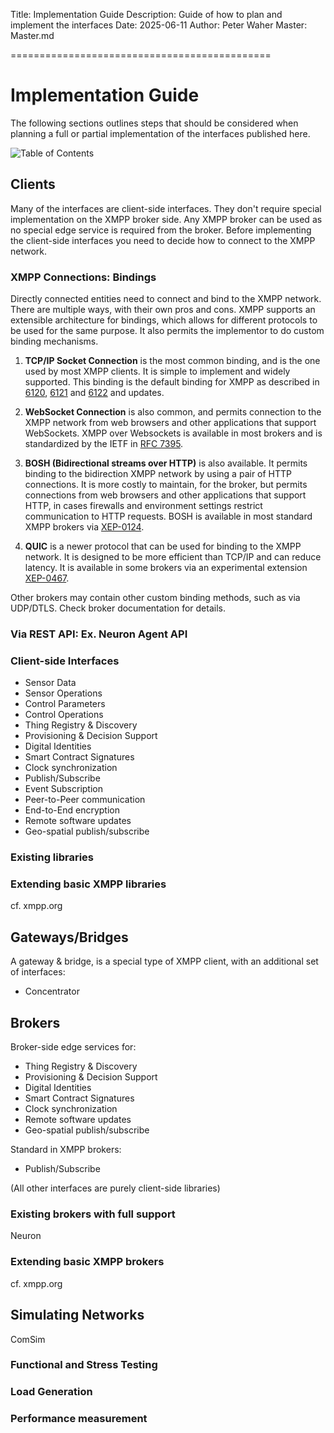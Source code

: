 ﻿Title: Implementation Guide
Description: Guide of how to plan and implement the interfaces
Date: 2025-06-11
Author: Peter Waher
Master: Master.md

=============================================

Implementation Guide
===========================

The following sections outlines steps that should be considered when planning a full or partial implementation of the interfaces published here.

![Table of Contents](toc)

Clients
----------

Many of the interfaces are client-side interfaces. They don't require special implementation on the XMPP broker side. Any XMPP broker can be
used as no special edge service is required from the broker. Before implementing the client-side interfaces you need to decide how to connect
to the XMPP network.

### XMPP Connections: Bindings

Directly connected entities need to connect and bind to the XMPP network. There are multiple ways, with their own pros and cons. XMPP supports
an extensible architecture for bindings, which allows for different protocols to be used for the same purpose. It also permits the implementor to
do custom binding mechanisms. 

1. **TCP/IP Socket Connection** is the most common binding, and is the one used by most XMPP clients. It is simple to implement and widely 
supported. This binding is the default binding for XMPP as described in [6120](https://datatracker.ietf.org/doc/html/rfc6120),
[6121](https://datatracker.ietf.org/doc/html/rfc6121) and [6122](https://datatracker.ietf.org/doc/html/rfc6122) and updates.

2. **WebSocket Connection** is also common, and permits connection to the XMPP network from web browsers and other applications that support 
WebSockets. XMPP over Websockets is available in most brokers and is standardized by the IETF in [RFC 7395](https://datatracker.ietf.org/doc/rfc7395/).

3. **BOSH (Bidirectional streams over HTTP)** is also available. It permits binding to the bidirection XMPP network by using a pair of HTTP
connections. It is more costly to maintain, for the broker, but permits connections from web browsers and other applications that support HTTP,
in cases firewalls and environment settings restrict communication to HTTP requests. BOSH is available in most standard XMPP brokers via
[XEP-0124](https://xmpp.org/extensions/xep-0124.html).

4. **QUIC** is a newer protocol that can be used for binding to the XMPP network. It is designed to be more efficient than TCP/IP and can reduce 
latency. It is available in some brokers via an experimental extension [XEP-0467](https://xmpp.org/extensions/xep-0467.html).

Other brokers may contain other custom binding methods, such as via UDP/DTLS. Check broker documentation for details.

### Via REST API: Ex. Neuron Agent API

### Client-side Interfaces

* Sensor Data
* Sensor Operations
* Control Parameters
* Control Operations
* Thing Registry & Discovery
* Provisioning & Decision Support
* Digital Identities
* Smart Contract Signatures
* Clock synchronization
* Publish/Subscribe
* Event Subscription
* Peer-to-Peer communication
* End-to-End encryption
* Remote software updates
* Geo-spatial publish/subscribe

### Existing libraries

### Extending basic XMPP libraries

cf. xmpp.org


Gateways/Bridges
--------------------

A gateway & bridge, is a special type of XMPP client, with an additional set of interfaces:

* Concentrator


Brokers
------------

Broker-side edge services for:

* Thing Registry & Discovery
* Provisioning & Decision Support
* Digital Identities
* Smart Contract Signatures
* Clock synchronization
* Remote software updates
* Geo-spatial publish/subscribe

Standard in XMPP brokers:

* Publish/Subscribe

(All other interfaces are purely client-side libraries)

### Existing brokers with full support

Neuron

### Extending basic XMPP brokers

cf. xmpp.org


Simulating Networks
----------------------

ComSim

### Functional and Stress Testing

### Load Generation

### Performance measurement